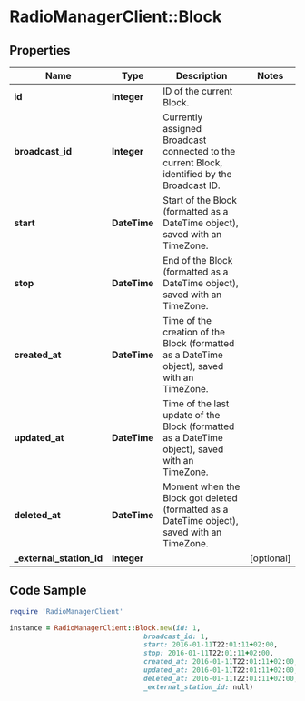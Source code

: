 # RadioManagerClient::Block

## Properties

Name | Type | Description | Notes
------------ | ------------- | ------------- | -------------
**id** | **Integer** | ID of the current Block. | 
**broadcast_id** | **Integer** | Currently assigned Broadcast connected to the current Block, identified by the Broadcast ID. | 
**start** | **DateTime** | Start of the Block (formatted as a DateTime object), saved with an TimeZone. | 
**stop** | **DateTime** | End of the Block (formatted as a DateTime object), saved with an TimeZone. | 
**created_at** | **DateTime** | Time of the creation of the Block (formatted as a DateTime object), saved with an TimeZone. | 
**updated_at** | **DateTime** | Time of the last update of the Block (formatted as a DateTime object), saved with an TimeZone. | 
**deleted_at** | **DateTime** | Moment when the Block got deleted (formatted as a DateTime object), saved with an TimeZone. | 
**_external_station_id** | **Integer** |  | [optional] 

## Code Sample

```ruby
require 'RadioManagerClient'

instance = RadioManagerClient::Block.new(id: 1,
                                 broadcast_id: 1,
                                 start: 2016-01-11T22:01:11+02:00,
                                 stop: 2016-01-11T22:01:11+02:00,
                                 created_at: 2016-01-11T22:01:11+02:00,
                                 updated_at: 2016-01-11T22:01:11+02:00,
                                 deleted_at: 2016-01-11T22:01:11+02:00,
                                 _external_station_id: null)
```


